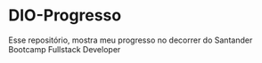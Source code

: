 # DIO-Progresso
Esse repositório, mostra meu progresso no decorrer do Santander Bootcamp Fullstack Developer
